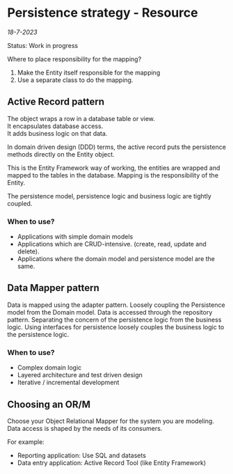 # Persistence strategy - Resource

*18-7-2023*

Status: Work in progress

Where to place responsibility for the mapping?

1. Make the Entity itself responsible for the mapping
2. Use a separate class to do the mapping.

## Active Record pattern

The object wraps a row in a database table or view.  
It encapsulates database access.  
It adds business logic on that data.  

In domain driven design (DDD) terms, the active record puts the persistence methods directly on the Entity object.

This is the Entity Framework way of working, the entities are wrapped and mapped to the tables in the database.
Mapping is the responsibility of the Entity.

The persistence model, persistence logic and business logic are tightly coupled.

### When to use?

- Applications with simple domain models
- Applications which are CRUD-intensive. (create, read, update and delete).
- Applications where the domain model and persistence model are the same.

## Data Mapper pattern

Data is mapped using the adapter pattern. Loosely coupling the Persistence model from the Domain model.
Data is accessed through the repository pattern. Separating the concern of the persistence logic from the business
logic. Using interfaces for persistence loosely couples the business logic to the persistence logic.

### When to use?

- Complex domain logic
- Layered architecture and test driven design
- Iterative / incremental development

## Choosing an OR/M

Choose your Object Relational Mapper for the system you are modeling.
Data access is shaped by the needs of its consumers.

For example:

- Reporting application: Use SQL and datasets
- Data entry application: Active Record Tool (like Entity Framework)

